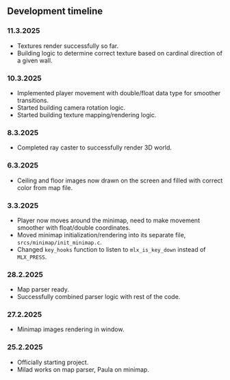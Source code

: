 ## Development timeline

### 11.3.2025
- Textures render successfully so far.
- Building logic to determine correct texture based on cardinal direction of a given wall.

### 10.3.2025

- Implemented player movement with double/float data type for smoother transitions.
- Started building camera rotation logic.
- Started building texture mapping/rendering logic.

### 8.3.2025

- Completed ray caster to successfully render 3D world.

### 6.3.2025

- Ceiling and floor images now drawn on the screen and filled with correct color from map file.

### 3.3.2025

- Player now moves around the minimap, need to make movement smoother with float/double coordinates.
- Moved minimap initialization/rendering into its separate file, ```srcs/minimap/init_minimap.c```.
- Changed ```key_hooks``` function to listen to ```mlx_is_key_down``` instead of ```MLX_PRESS```.

### 28.2.2025

- Map parser ready.
- Successfully combined parser logic with rest of the code.

### 27.2.2025

- Minimap images rendering in window.

### 25.2.2025

- Officially starting project.
- Milad works on map parser, Paula on minimap.